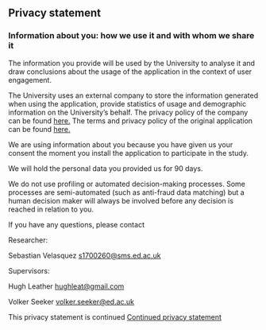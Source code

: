 ## Privacy statement
### Information about you: how we use it and with whom we share it

The information you provide will be used by the University to analyse it and draw conclusions about the usage of the application in the context of user engagement.

The University uses an external company to store the information generated when using the application, provide statistics of usage and demographic information on the University’s behalf. The privacy policy of the company can be found [here.](https://firebase.google.com/support/privacy/) The terms and privacy policy of the original application can be found [here.](https://ankiweb.net/account/terms)

We are using information about you because you have given us your consent the moment you install the application to participate in the study.

We will hold the personal data you provided us for 90 days.

We do not use profiling or automated decision-making processes.  Some processes are semi-automated (such as anti-fraud data matching) but a human decision maker will always be involved before any decision is reached in relation to you. 

If you have any questions, please contact

Researcher: 

Sebastian Velasquez s1700260@sms.ed.ac.uk

Supervisors: 

Hugh Leather hughleat@gmail.com

Volker Seeker volker.seeker@ed.ac.uk

This privacy statement is continued [Continued privacy statement](https://edin.ac/privacy)